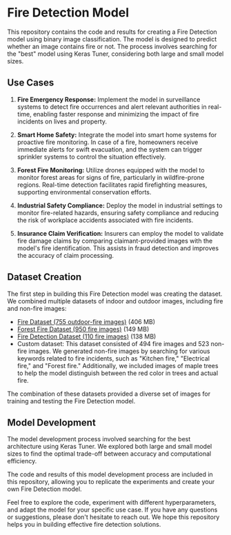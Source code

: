 # Fire Detection Model

This repository contains the code and results for creating a Fire Detection model using binary image classification. The model is designed to predict whether an image contains fire or not. The process involves searching for the "best" model using Keras Tuner, considering both large and small model sizes.

## Use Cases

1. **Fire Emergency Response:**
   Implement the model in surveillance systems to detect fire occurrences and alert relevant authorities in real-time, enabling faster response and minimizing the impact of fire incidents on lives and property.

2. **Smart Home Safety:**
   Integrate the model into smart home systems for proactive fire monitoring. In case of a fire, homeowners receive immediate alerts for swift evacuation, and the system can trigger sprinkler systems to control the situation effectively.

3. **Forest Fire Monitoring:**
   Utilize drones equipped with the model to monitor forest areas for signs of fire, particularly in wildfire-prone regions. Real-time detection facilitates rapid firefighting measures, supporting environmental conservation efforts.

4. **Industrial Safety Compliance:**
   Deploy the model in industrial settings to monitor fire-related hazards, ensuring safety compliance and reducing the risk of workplace accidents associated with fire incidents.

5. **Insurance Claim Verification:**
   Insurers can employ the model to validate fire damage claims by comparing claimant-provided images with the model's fire identification. This assists in fraud detection and improves the accuracy of claim processing.

## Dataset Creation

The first step in building this Fire Detection model was creating the dataset. We combined multiple datasets of indoor and outdoor images, including fire and non-fire images:

- [Fire Dataset (755 outdoor-fire images)](https://www.kaggle.com/datasets/phylake1337/fire-dataset) (406 MB)
- [Forest Fire Dataset (950 fire images)](https://www.kaggle.com/datasets/alik05/forest-fire-dataset) (149 MB)
- [Fire Detection Dataset (110 fire images)](https://www.kaggle.com/datasets/atulyakumar98/test-dataset) (138 MB)
- Custom dataset: This dataset consisted of 494 fire images and 523 non-fire images. We generated non-fire images by searching for various keywords related to fire incidents, such as "Kitchen fire," "Electrical fire," and "Forest fire." Additionally, we included images of maple trees to help the model distinguish between the red color in trees and actual fire.

The combination of these datasets provided a diverse set of images for training and testing the Fire Detection model.

## Model Development

The model development process involved searching for the best architecture using Keras Tuner. We explored both large and small model sizes to find the optimal trade-off between accuracy and computational efficiency.

The code and results of this model development process are included in this repository, allowing you to replicate the experiments and create your own Fire Detection model.

Feel free to explore the code, experiment with different hyperparameters, and adapt the model for your specific use case. If you have any questions or suggestions, please don't hesitate to reach out. We hope this repository helps you in building effective fire detection solutions.
